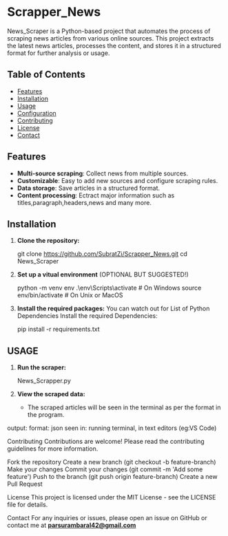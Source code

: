 # Scrapper_News
News_Scraper is a Python-based project that automates the process of scraping news articles from various online sources. This project extracts the latest news articles, processes the content, and stores it in a structured format for further analysis or usage.

## Table of Contents
- [Features](#features)
- [Installation](#installation)
- [Usage](#usage)
- [Configuration](#configuration)
- [Contributing](#contributing)
- [License](#license)
- [Contact](#contact)

## Features

- **Multi-source scraping**: Collect news from multiple sources.
- **Customizable**: Easy to add new sources and configure scraping rules.
- **Data storage**: Save articles in a structured format.
- **Content processing**: Ectract major information such as titles,paragraph,headers,news and many more.

## Installation

1. **Clone the repository:**

    git clone https://github.com/SubratZi/Scrapper_News.git
    cd News_Scraper

2. **Set up a vitual environment** (OPTIONAL BUT SUGGESTED!)

    python -m venv env
    .\env\Scripts\activate  # On Windows
    source env/bin/activate  # On Unix or MacOS

3. **Install the required packages:**
   You can watch out for List of Python Dependencies
   Install the required Dependencies: 

    pip install -r requirements.txt

## USAGE

1. **Run the scraper:**
   
    News_Scrapper.py
    

2. **View the scraped data:**

   - The scraped articles will be seen in the terminal as per the format in the program.

output:
  format: json
  seen in: running terminal, in text editors (eg:VS Code)

  Contributing
Contributions are welcome! Please read the contributing guidelines for more information.

Fork the repository
Create a new branch (git checkout -b feature-branch)
Make your changes
Commit your changes (git commit -m 'Add some feature')
Push to the branch (git push origin feature-branch)
Create a new Pull Request

License
This project is licensed under the MIT License - see the LICENSE file for details.

Contact
For any inquiries or issues, please open an issue on GitHub or contact me at **parsurambaral42@gmail.com**
